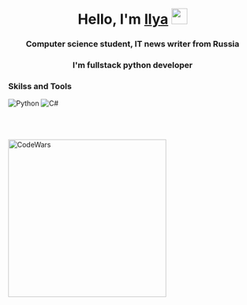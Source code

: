 <h1 align="center">Hello, I'm <a href="https://daniilshat.ru/" target="_blank">Ilya</a> 
<img src="https://github.com/blackcater/blackcater/raw/main/images/Hi.gif" height="32"/></h1>
<h3 align="center">Computer science student, IT news writer from Russia</h3>

<h3 align="center">I'm fullstack python developer</h3>

### Skilss and Tools

![Python](https://img.shields.io/badge/-Python-3A3845?style=flat-square&logo=python&logoColor=F7F5F2)
![C#](https://img.shields.io/badge/-C#-3A3845?style=flat-square&logo=C#&logoColor=F7F5F2)

<!-- ![Html](https://img.shields.io/badge/-Python-3A3845?style=flat-square&logo=python&logoColor=F7F5F2)
![Css](https://img.shields.io/badge/-Python-3A3845?style=flat-square&logo=python&logoColor=F7F5F2)
![Javascript](https://img.shields.io/badge/-Python-3A3845?style=flat-square&logo=python&logoColor=F7F5F2) -->

<br />
<br />
<br />

<img align="left" alt="CodeWars" width="320px" src="https://www.codewars.com/users/ilyazm/badges/large" />
